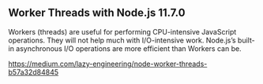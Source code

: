 ## Worker Threads with Node.js 11.7.0

Workers (threads) are useful for performing CPU-intensive JavaScript operations. They will not help much with I/O-intensive work. Node.js’s built-in asynchronous I/O operations are more efficient than Workers can be.

https://medium.com/lazy-engineering/node-worker-threads-b57a32d84845